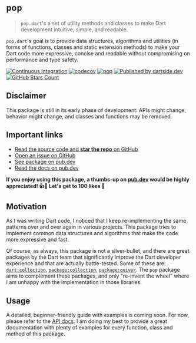# `pop`

> `pop.dart`'s a set of utility methods and classes to make Dart development intuitive, simple, and readable.

`pop.dart`'s goal is to provide data structures, algorithms and utilities (in forms of functions, classes and static extension methods) to make your Dart code more expressive, concise and readable without compromising on performance and type safety. 

[![Continuous Integration](https://github.com/dartsidedev/pop/workflows/Continuous%20Integration/badge.svg?branch=main)](https://github.com/dartsidedev/pop/actions) [![codecov](https://codecov.io/gh/dartsidedev/pop/branch/main/graph/badge.svg)](https://codecov.io/gh/dartsidedev/pop) [![pop](https://img.shields.io/pub/v/pop?label=pop&logo=dart)](https://pub.dev/packages/pop 'See pop package info on pub.dev') [![Published by dartside.dev](https://img.shields.io/static/v1?label=Published%20by&message=dartside.dev&logo=dart&logoWidth=30&color=40C4FF&labelColor=1d599b&labelWidth=100)](https://pub.dev/publishers/dartside.dev/packages) [![GitHub Stars Count](https://img.shields.io/github/stars/dartsidedev/pop?logo=github)](https://github.com/dartsidedev/pop 'Star me on GitHub!')

## Disclaimer

This package is still in its early phase of development: APIs might change, behavior might change, and classes and functions may be removed.

## Important links

* [Read the source code and **star the repo** on GitHub](https://github.com/dartsidedev/pop)
* [Open an issue on GitHub](https://github.com/dartsidedev/pop/issues)
* [See package on pub.dev](https://pub.dev/packages/pop)
* [Read the docs on pub.dev](https://pub.dev/documentation/pop/latest/)

**If you enjoy using this package, a thumbs-up on [pub.dev](https://pub.dev/packages/pop) would be highly appreciated! 👍💙 Let's get to 100 likes 🚀**

## Motivation

As I was writing Dart code, I noticed that I keep re-implementing the same patterns over and over again in various projects.
This package tries to implement common data structures and algorithms that make the code more expressive and fast.

Of course, as always, this package is not a silver-bullet, and there are great packages by the Dart team that significantly improve the Dart developer experience and that are actually battle-tested.
Some of these are: [`dart:collection`](https://api.dart.dev/stable/dart-collection/dart-collection-library.html), [`package:collection`](https://pub.dev/packages/collection), [`package:quiver`](https://pub.dev/packages/quiver).
The `pop` package aims to complement these packages, and only "re-invent the wheel" where I am unhappy with the implementation in those libraries.

## Usage

A detailed, beginner-friendly guide with examples is coming soon.
For now, please refer to the [API docs](https://pub.dev/documentation/pop/latest/).
I am doing my best to provide a great documentation with plenty of examples for every function, class and method of this package.
